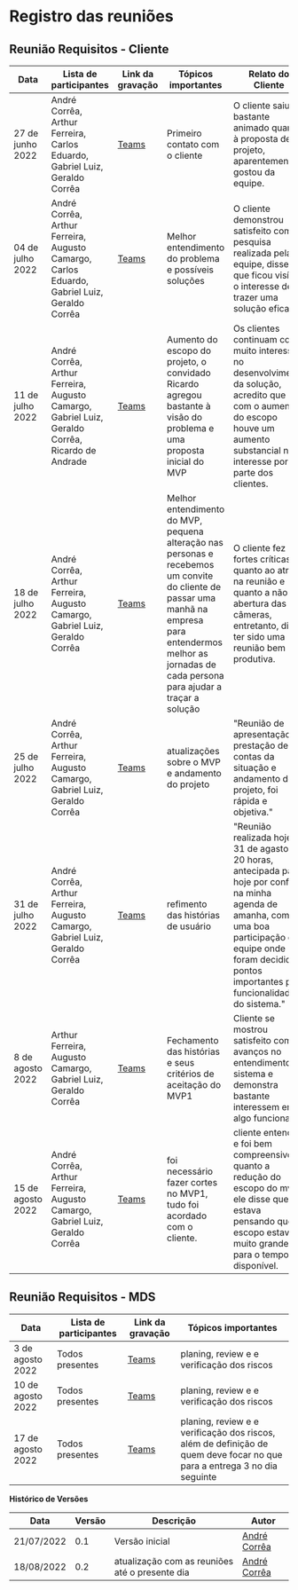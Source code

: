 # Registro das reuniões

## Reunião Requisitos - Cliente

| Data              | Lista de participantes                                                                           | Link da gravação                                                                                                                       | Tópicos importantes                                                                                                                                                                                            | Relato do Cliente                                                                                                                                                                                                           |
| ----------------- | ------------------------------------------------------------------------------------------------ | -------------------------------------------------------------------------------------------------------------------------------------- | -------------------------------------------------------------------------------------------------------------------------------------------------------------------------------------------------------------- | --------------------------------------------------------------------------------------------------------------------------------------------------------------------------------------------------------------------------- |
| 27 de junho 2022  | André Corrêa, Arthur Ferreira, Carlos Eduardo, Gabriel Luiz, Geraldo Corrêa                      | [Teams](https://unbbr-my.sharepoint.com/:f:/g/personal/200014447_aluno_unb_br/EnlV9aALxOdLg52rGZh7oQMBfodlsL8x4qqjlm8FjiZ0MA?e=dRMmVO) | Primeiro contato com o cliente                                                                                                                                                                                 | O cliente saiu bastante animado quanto à proposta de projeto, aparentemente gostou da equipe.                                                                                                                               |
| 04 de julho 2022  | André Corrêa, Arthur Ferreira, Augusto Camargo, Carlos Eduardo, Gabriel Luiz, Geraldo Corrêa     | [Teams](https://unbbr-my.sharepoint.com/:f:/g/personal/200014447_aluno_unb_br/EnlV9aALxOdLg52rGZh7oQMBfodlsL8x4qqjlm8FjiZ0MA?e=X52guK) | Melhor entendimento do problema e possíveis soluções                                                                                                                                                           | O cliente demonstrou satisfeito com a pesquisa realizada pela equipe, disse que ficou visível o interesse de trazer uma solução eficaz.                                                                                     |
| 11 de julho 2022  | André Corrêa, Arthur Ferreira, Augusto Camargo, Gabriel Luiz, Geraldo Corrêa, Ricardo de Andrade | [Teams](https://unbbr-my.sharepoint.com/:f:/g/personal/200014447_aluno_unb_br/EnlV9aALxOdLg52rGZh7oQMBfodlsL8x4qqjlm8FjiZ0MA?e=p9Fcgs) | Aumento do escopo do projeto, o convidado Ricardo agregou bastante à visão do problema e uma proposta inicial do MVP                                                                                           | Os clientes continuam com muito interesse no desenvolvimento da solução, acredito que com o aumento do escopo houve um aumento substancial no interesse por parte dos clientes.                                             |
| 18 de julho 2022  | André Corrêa, Arthur Ferreira, Augusto Camargo, Gabriel Luiz, Geraldo Corrêa                     | [Teams](https://unbbr-my.sharepoint.com/:f:/g/personal/200014447_aluno_unb_br/EnlV9aALxOdLg52rGZh7oQMBfodlsL8x4qqjlm8FjiZ0MA)          | Melhor entendimento do MVP, pequena alteração nas personas e recebemos um convite do cliente de passar uma manhã na empresa para entendermos melhor as jornadas de cada persona para ajudar a traçar a solução | O cliente fez fortes críticas quanto ao atraso na reunião e quanto a não abertura das câmeras, entretanto, disse ter sido uma reunião bem produtiva.                                                                        |
| 25 de julho 2022  | André Corrêa, Arthur Ferreira, Augusto Camargo, Gabriel Luiz, Geraldo Corrêa                     | [Teams](https://unbbr-my.sharepoint.com/:f:/g/personal/200014447_aluno_unb_br/EnlV9aALxOdLg52rGZh7oQMBfodlsL8x4qqjlm8FjiZ0MA)          | atualizações sobre o MVP e andamento do projeto                                                                                                                                                                | "Reunião de apresentação e prestação de contas da situação e andamento de projeto, foi rápida e objetiva."                                                                                                                  |
| 31 de julho 2022  | André Corrêa, Arthur Ferreira, Augusto Camargo, Gabriel Luiz, Geraldo Corrêa                     | [Teams](https://unbbr-my.sharepoint.com/:f:/g/personal/200014447_aluno_unb_br/EnlV9aALxOdLg52rGZh7oQMBfodlsL8x4qqjlm8FjiZ0MA)          | refimento das histórias de usuário                                                                                                                                                                             | "Reunião realizada hoje 31 de agasto as 20 horas, antecipada para hoje por conflito na minha agenda de amanha, com uma boa participação da  equipe onde foram decididos pontos importantes para funcionalidade do sistema." |
| 8 de agosto 2022  | Arthur Ferreira, Augusto Camargo, Gabriel Luiz, Geraldo Corrêa                                   | [Teams](https://unbbr-my.sharepoint.com/:f:/g/personal/200014447_aluno_unb_br/EnlV9aALxOdLg52rGZh7oQMBfodlsL8x4qqjlm8FjiZ0MA)          | Fechamento das histórias e seus critérios de aceitação do MVP1                                                                                                                                                 | Cliente se mostrou satisfeito com os avanços no entendimento do sistema e demonstra bastante interessem em algo funcional.                                                                                                  |
| 15 de agosto 2022 | André Corrêa, Arthur Ferreira, Augusto Camargo, Gabriel Luiz, Geraldo Corrêa                     | [Teams](https://unbbr-my.sharepoint.com/:f:/g/personal/200014447_aluno_unb_br/EnlV9aALxOdLg52rGZh7oQMBfodlsL8x4qqjlm8FjiZ0MA)          | foi necessário fazer cortes no MVP1, tudo foi acordado com o cliente.                                                                                                                                          | cliente entendeu e foi bem compreensivo quanto a redução do escopo do mvp, ele disse que já estava pensando que o escopo estava muito grande para o tempo disponível.                                                       |

## Reunião Requisitos - MDS

| Data              | Lista de participantes | Link da gravação                                                                                                                       | Tópicos importantes                                                                                                      |
| ----------------- | ---------------------- | -------------------------------------------------------------------------------------------------------------------------------------- | ------------------------------------------------------------------------------------------------------------------------ |
| 3 de agosto 2022  | Todos presentes        | [Teams](https://unbbr-my.sharepoint.com/:f:/g/personal/200014447_aluno_unb_br/EnlV9aALxOdLg52rGZh7oQMBfodlsL8x4qqjlm8FjiZ0MA?e=dRMmVO) | planing, review e e verificação dos riscos                                                                               |
| 10 de agosto 2022 | Todos presentes        | [Teams](https://unbbr-my.sharepoint.com/:f:/g/personal/200014447_aluno_unb_br/EnlV9aALxOdLg52rGZh7oQMBfodlsL8x4qqjlm8FjiZ0MA?e=dRMmVO) | planing, review e e verificação dos riscos                                                                               |
| 17 de agosto 2022 | Todos presentes        | [Teams](https://unbbr-my.sharepoint.com/:f:/g/personal/200014447_aluno_unb_br/EnlV9aALxOdLg52rGZh7oQMBfodlsL8x4qqjlm8FjiZ0MA?e=dRMmVO) | planing, review e e verificação dos riscos, além de definição de quem deve focar no que para a entrega 3 no dia seguinte |

**Histórico de Versões**

| Data       | Versão | Descrição                                      | Autor                                         |
| ---------- | ------ | ---------------------------------------------- | --------------------------------------------- |
| 21/07/2022 | 0.1    | Versão inicial                                 | [André Corrêa](https://github.com/dartmol203) |
| 18/08/2022 | 0.2    | atualização com as reuniões até o presente dia | [André Corrêa](https://github.com/dartmol203) |

